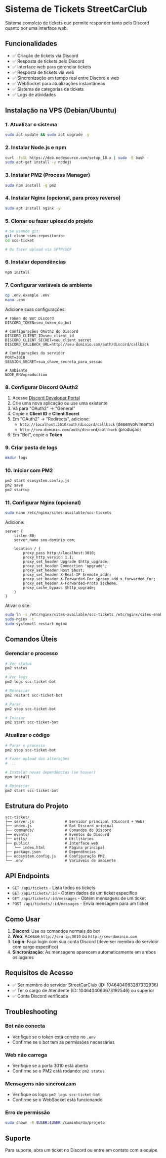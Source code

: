 # Sistema de Tickets StreetCarClub

Sistema completo de tickets que permite responder tanto pelo Discord quanto por uma interface web.

## Funcionalidades

- ✅ Criação de tickets via Discord
- ✅ Resposta de tickets pelo Discord
- ✅ Interface web para gerenciar tickets
- ✅ Resposta de tickets via web
- ✅ Sincronização em tempo real entre Discord e web
- ✅ WebSocket para atualizações instantâneas
- ✅ Sistema de categorias de tickets
- ✅ Logs de atividades

## Instalação na VPS (Debian/Ubuntu)

### 1. Atualizar o sistema
```bash
sudo apt update && sudo apt upgrade -y
```

### 2. Instalar Node.js e npm
```bash
curl -fsSL https://deb.nodesource.com/setup_18.x | sudo -E bash -
sudo apt-get install -y nodejs
```

### 3. Instalar PM2 (Process Manager)
```bash
sudo npm install -g pm2
```

### 4. Instalar Nginx (opcional, para proxy reverso)
```bash
sudo apt install nginx -y
```

### 5. Clonar ou fazer upload do projeto
```bash
# Se usando git:
git clone <seu-repositorio>
cd scc-ticket

# Ou fazer upload via SFTP/SCP
```

### 6. Instalar dependências
```bash
npm install
```

### 7. Configurar variáveis de ambiente
```bash
cp .env.example .env
nano .env
```

Adicione suas configurações:
```env
# Token do Bot Discord
DISCORD_TOKEN=seu_token_do_bot

# Configurações OAuth2 do Discord
DISCORD_CLIENT_ID=seu_client_id
DISCORD_CLIENT_SECRET=seu_client_secret
DISCORD_CALLBACK_URL=http://seu-dominio.com/auth/discord/callback

# Configurações do servidor
PORT=3010
SESSION_SECRET=sua_chave_secreta_para_sessao

# Ambiente
NODE_ENV=production
```

### 8. Configurar Discord OAuth2

1. Acesse [Discord Developer Portal](https://discord.com/developers/applications)
2. Crie uma nova aplicação ou use uma existente
3. Vá para "OAuth2" → "General"
4. Copie o **Client ID** e **Client Secret**
5. Em "OAuth2" → "Redirects", adicione:
   - `http://localhost:3010/auth/discord/callback` (desenvolvimento)
   - `http://seu-dominio.com/auth/discord/callback` (produção)
6. Em "Bot", copie o **Token**

### 9. Criar pasta de logs
```bash
mkdir logs
```

### 10. Iniciar com PM2
```bash
pm2 start ecosystem.config.js
pm2 save
pm2 startup
```

### 11. Configurar Nginx (opcional)
```bash
sudo nano /etc/nginx/sites-available/scc-tickets
```

Adicione:
```nginx
server {
    listen 80;
    server_name seu-dominio.com;

    location / {
        proxy_pass http://localhost:3010;
        proxy_http_version 1.1;
        proxy_set_header Upgrade $http_upgrade;
        proxy_set_header Connection 'upgrade';
        proxy_set_header Host $host;
        proxy_set_header X-Real-IP $remote_addr;
        proxy_set_header X-Forwarded-For $proxy_add_x_forwarded_for;
        proxy_set_header X-Forwarded-Proto $scheme;
        proxy_cache_bypass $http_upgrade;
    }
}
```

Ativar o site:
```bash
sudo ln -s /etc/nginx/sites-available/scc-tickets /etc/nginx/sites-enabled/
sudo nginx -t
sudo systemctl restart nginx
```

## Comandos Úteis

### Gerenciar o processo
```bash
# Ver status
pm2 status

# Ver logs
pm2 logs scc-ticket-bot

# Reiniciar
pm2 restart scc-ticket-bot

# Parar
pm2 stop scc-ticket-bot

# Iniciar
pm2 start scc-ticket-bot
```

### Atualizar o código
```bash
# Parar o processo
pm2 stop scc-ticket-bot

# Fazer upload das alterações
# ...

# Instalar novas dependências (se houver)
npm install

# Reiniciar
pm2 start scc-ticket-bot
```

## Estrutura do Projeto

```
scc-ticket/
├── server.js              # Servidor principal (Discord + Web)
├── index.js               # Bot Discord original
├── commands/              # Comandos do Discord
├── events/                # Eventos do Discord
├── utils/                 # Utilitários
├── public/                # Interface web
│   └── index.html         # Página principal
├── package.json           # Dependências
├── ecosystem.config.js    # Configuração PM2
└── .env                   # Variáveis de ambiente
```

## API Endpoints

- `GET /api/tickets` - Lista todos os tickets
- `GET /api/tickets/:id` - Obtém dados de um ticket específico
- `GET /api/tickets/:id/messages` - Obtém mensagens de um ticket
- `POST /api/tickets/:id/messages` - Envia mensagem para um ticket

## Como Usar

1. **Discord**: Use os comandos normais do bot
2. **Web**: Acesse `http://seu-ip:3010` ou `http://seu-dominio.com`
3. **Login**: Faça login com sua conta Discord (deve ser membro do servidor com cargo específico)
4. **Sincronização**: As mensagens aparecem automaticamente em ambos os lugares

## Requisitos de Acesso

- ✅ Ser membro do servidor StreetCarClub (ID: 1046404063287332936)
- ✅ Ter o cargo de Atendente (ID: 1046404063673192546) ou superior
- ✅ Conta Discord verificada

## Troubleshooting

### Bot não conecta
- Verifique se o token está correto no `.env`
- Confirme se o bot tem as permissões necessárias

### Web não carrega
- Verifique se a porta 3010 está aberta
- Confirme se o PM2 está rodando: `pm2 status`

### Mensagens não sincronizam
- Verifique os logs: `pm2 logs scc-ticket-bot`
- Confirme se o WebSocket está funcionando

### Erro de permissão
```bash
sudo chown -R $USER:$USER /caminho/do/projeto
```

## Suporte

Para suporte, abra um ticket no Discord ou entre em contato com a equipe. 
